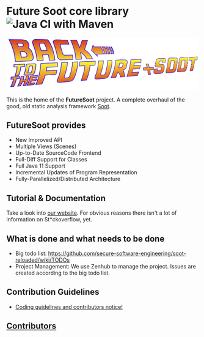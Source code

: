 # Future Soot core library ![Java CI with Maven](https://github.com/secure-software-engineering/soot-reloaded/workflows/Java%20CI%20with%20Maven/badge.svg?branch=develop)

![Logo](logo.png)

This is the home of the **FutureSoot** project.
A complete overhaul of the good, old static analysis framework [Soot](https://github.com/Sable/soot).

## FutureSoot provides
- New Improved API
- Multiple Views (Scenes)
- Up-to-Date SourceCode Frontend
- Full-Diff Support for Classes
- Full Java 11 Support
- Incremental Updates of Program Representation
- Fully-Parallelized/Distributed Architecture


## Tutorial & Documentation
Take a look into [our website](https://secure-software-engineering.github.io/soot-reloaded/getting-started/). For
obvious reasons there isn't a lot of information on St*ckoverflow, yet.

## What is done and what needs to be done
- Big todo list: https://github.com/secure-software-engineering/soot-reloaded/wiki/TODOs
- Project Management: We use Zenhub to manage the project. Issues are created according to the big todo list.

## Contribution Guidelines 

- [Coding guidelines and contributors notice!](../../wiki/contribution-to-soot-reloaded)

## [Contributors](https://github.com/secure-software-engineering/soot-reloaded/graphs/contributors) 





